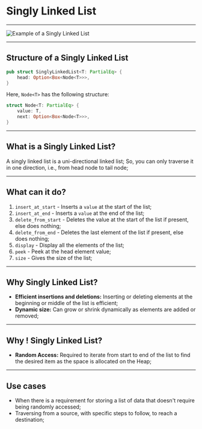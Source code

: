 # Singly Linked List

---

![Example of a Singly Linked List](https://media.licdn.com/dms/image/D5612AQGKTTGtlO_SVw/article-inline_image-shrink_1000_1488/0/1697221556971?e=1714608000&v=beta&t=7vY8iWaXgSm3ESPQ1qDhuSsfEAkdkB1dpLzfCVYIZGs "Singly Linked List")

---

## Structure of a Singly Linked List

```rust
pub struct SinglyLinkedList<T: PartialEq> {
	head: Option<Box<Node<T>>>,
}
```

Here, `Node<T>` has the following structure:
```rust
struct Node<T: PartialEq> {
	value: T,
	next: Option<Box<Node<T>>>,
}
```

---

## What is a Singly Linked List?

A singly linked list is a uni-directional linked list; So, you can only traverse it in one direction, i.e., from head node to tail node;

---

## What can it do?

1. `insert_at_start` - Inserts a `value` at the start of the list;
2. `insert_at_end` - Inserts a `value` at the end of the list;
3. `delete_from_start` - Deletes the value at the start of the list if present, else does nothing;
4. `delete_from_end` - Deletes the last element of the list if present, else does nothing;
5. `display` - Display all the elements of the list;
6. `peek` - Peek at the head element value;
7. `size` - Gives the size of the list;
---

## Why Singly Linked List?

- **Efficient insertions and deletions:** Inserting or deleting elements at the beginning or middle of the list is efficient;
- **Dynamic size:** Can grow or shrink dynamically as elements are added or removed;

---

## Why ! Singly Linked List?

- **Random Access:** Required to iterate from start to end of the list to find the desired item as the space is allocated on the Heap;

---

## Use cases

- When there is a requirement for storing a list of data that doesn't require being randomly accessed;
- Traversing from a source, with specific steps to follow, to reach a destination;